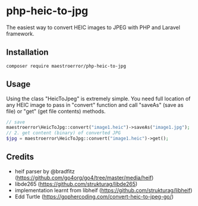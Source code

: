 # php-heic-to-jpg
The easiest way to convert HEIC images to JPEG with PHP and Laravel framework.     

## Installation
```
composer require maestroerror/php-heic-to-jpg
```

## Usage
Using the class "HeicToJpeg" is extremely simple. You need full location of any HEIC image to pass in "convert" function and call "saveAs" (save as file) or "get" (get file contents) methods.
```php
// save
maestroerror\HeicToJpg::convert("image1.heic")->saveAs("image1.jpg");
// 2. get content (binary) of converted JPG
$jpg = maestroerror\HeicToJpg::convert("image1.heic")->get();
```

## Credits
- heif parser by @bradfitz (https://github.com/go4org/go4/tree/master/media/heif)
- libde265 (https://github.com/strukturag/libde265)
- implementation learnt from libheif (https://github.com/strukturag/libheif)
- Edd Turtle (https://gophercoding.com/convert-heic-to-jpeg-go/)